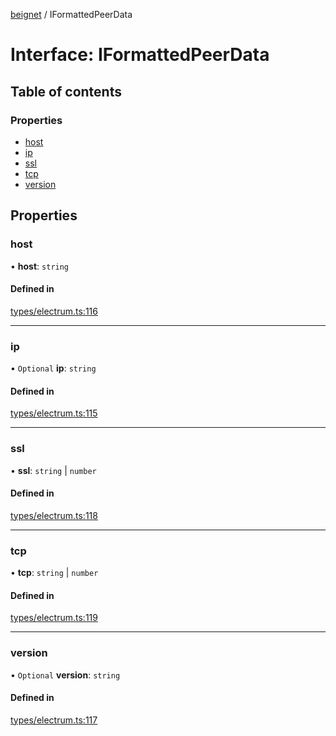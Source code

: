 [beignet](../README.md) / IFormattedPeerData

# Interface: IFormattedPeerData

## Table of contents

### Properties

- [host](IFormattedPeerData.md#host)
- [ip](IFormattedPeerData.md#ip)
- [ssl](IFormattedPeerData.md#ssl)
- [tcp](IFormattedPeerData.md#tcp)
- [version](IFormattedPeerData.md#version)

## Properties

### host

• **host**: `string`

#### Defined in

[types/electrum.ts:116](https://github.com/synonymdev/beignet/blob/7c83290/src/types/electrum.ts#L116)

___

### ip

• `Optional` **ip**: `string`

#### Defined in

[types/electrum.ts:115](https://github.com/synonymdev/beignet/blob/7c83290/src/types/electrum.ts#L115)

___

### ssl

• **ssl**: `string` \| `number`

#### Defined in

[types/electrum.ts:118](https://github.com/synonymdev/beignet/blob/7c83290/src/types/electrum.ts#L118)

___

### tcp

• **tcp**: `string` \| `number`

#### Defined in

[types/electrum.ts:119](https://github.com/synonymdev/beignet/blob/7c83290/src/types/electrum.ts#L119)

___

### version

• `Optional` **version**: `string`

#### Defined in

[types/electrum.ts:117](https://github.com/synonymdev/beignet/blob/7c83290/src/types/electrum.ts#L117)
